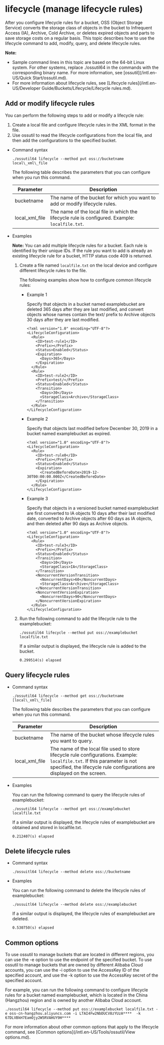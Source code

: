 # lifecycle \(manage lifecycle rules\)

After you configure lifecycle rules for a bucket, OSS \(Object Storage Service\) converts the storage class of objects in the bucket to Infrequent Access \(IA\), Archive, Cold Archive, or deletes expired objects and parts to save storage costs on a regular basis. This topic describes how to use the lifecycle command to add, modify, query, and delete lifecycle rules.

**Note:**

-   Sample command lines in this topic are based on the 64-bit Linux system. For other systems, replace ./ossutil64 in the commands with the corresponding binary name. For more information, see [ossutil](/intl.en-US/Quick Start/ossutil.md).
-   For more information about lifecycle rules, see [Lifecycle rules](/intl.en-US/Developer Guide/Buckets/Lifecycle/Lifecycle rules.md).

## Add or modify lifecycle rules

You can perform the following steps to add or modify a lifecycle rule:

1.  Create a local file and configure lifecycle rules in the XML format in the file.
2.  Use ossutil to read the lifecycle configurations from the local file, and then add the configurations to the specified bucket.

-   Command syntax

    ```
    ./ossutil64 lifecycle --method put oss://bucketname local\_xml\_file
    ```

    The following table describes the parameters that you can configure when you run this command.

    |Parameter|Description|
    |---------|-----------|
    |bucketname|The name of the bucket for which you want to add or modify lifecycle rules.|
    |local\_xml\_file|The name of the local file in which the lifecycle rule is configured. Example: `localfile.txt`.|

-   Examples

    **Note:** You can add multiple lifecycle rules for a bucket. Each rule is identified by their unique IDs. If the rule you want to add is already an existing lifecycle rule for a bucket, HTTP status code 409 is returned.

    1.  Create a file named `localfile.txt` on the local device and configure different lifecycle rules to the file.

        The following examples show how to configure common lifecycle rules:

        -   Example 1

            Specify that objects in a bucket named examplebucket are deleted 365 days after they are last modified, and convert objects whose names contain the text/ prefix to Archive objects 30 days after they are last modified.

            ```
            <?xml version="1.0" encoding="UTF-8"?>
            <LifecycleConfiguration>
              <Rule>
                <ID>test-rule1</ID>
                <Prefix></Prefix>
                <Status>Enabled</Status>
                <Expiration>
                  <Days>365</Days>
                </Expiration>
              </Rule>
              <Rule>
                <ID>test-rule2</ID>
                <Prefix>test/</Prefix>
                <Status>Enabled</Status>
                <Transition>
                  <Days>30</Days>
                  <StorageClass>Archive</StorageClass>
                </Transition>
              </Rule>
            </LifecycleConfiguration>
            ```

        -   Example 2

            Specify that objects last modified before December 30, 2019 in a bucket named examplebucket as expired.

            ```
            <?xml version="1.0" encoding="UTF-8"?>
            <LifecycleConfiguration>
              <Rule>
                <ID>test-rule0</ID>
                <Prefix></Prefix>
                <Status>Enabled</Status>
                <Expiration>
                  <CreatedBeforeDate>2019-12-30T00:00:00.000Z</CreatedBeforeDate>
                </Expiration>
              </Rule>
            </LifecycleConfiguration>
            ```

        -   Example 3

            Specify that objects in a versioned bucket named examplebucket are first converted to IA objects 10 days after their last modified date, converted to Archive objects after 60 days as IA objects, and then deleted after 90 days as Archive objects.

            ```
            <?xml version="1.0" encoding="UTF-8"?>
            <LifecycleConfiguration>
              <Rule>
                <ID>test-rule3</ID>
                <Prefix></Prefix>
                <Status>Enabled</Status>
                <Transition>
                  <Days>10</Days>
                  <StorageClass>IA</StorageClass>
                </Transition>
                <NoncurrentVersionTransition>
                  <NoncurrentDays>60</NoncurrentDays>
                  <StorageClass>Archive</StorageClass>
                </NoncurrentVersionTransition>
                <NoncurrentVersionExpiration>
                  <NoncurrentDays>90</NoncurrentDays>
                </NoncurrentVersionExpiration>
              </Rule>
            </LifecycleConfiguration>
            ```

    2.  Run the following command to add the lifecycle rule to the examplebucket:

        ```
        ./ossutil64 lifecycle --method put oss://examplebucket localfile.txt
        ```

        If a similar output is displayed, the lifecycle rule is added to the bucket.

        ```
        0.299514(s) elapsed
        ```


## Query lifecycle rules

-   Command syntax

    ```
    ./ossutil64 lifecycle --method get oss://bucketname [local\_xml\_file]
    ```

    The following table describes the parameters that you can configure when you run this command.

    |Parameter|Description|
    |---------|-----------|
    |bucketname|The name of the bucket whose lifecycle rules you want to query.|
    |local\_xml\_file|The name of the local file used to store lifecycle rule configurations. Example: `localfile.txt`. If this parameter is not specified, the lifecycle rule configurations are displayed on the screen.|

-   Examples

    You can run the following command to query the lifecycle rules of examplebucket:

    ```
    ./ossutil64 lifecycle --method get oss://examplebucket localfile.txt
    ```

    If a similar output is displayed, the lifecycle rules of examplebucket are obtained and stored in localfile.txt.

    ```
    0.212407(s) elapsed
    ```


## Delete lifecycle rules

-   Command syntax

    ```
    ./ossuitl64 lifecycle --method delete oss://bucketname
    ```

-   Examples

    You can run the following command to delete the lifecycle rules of examplebucket:

    ```
    ./ossuitl64 lifecycle --method delete oss://examplebucket
    ```

    If a similar output is displayed, the lifecycle rules of examplebucket are deleted.

    ```
    0.530750(s) elapsed
    ```


## Common options

To use ossutil to manage buckets that are located in different regions, you can use the -e option to use the endpoint of the specified bucket. To use ossutil to manage buckets that are owned by different Alibaba Cloud accounts, you can use the -i option to use the AccessKey ID of the specified account, and use the -k option to use the AccessKey secret of the specified account.

For example, you can run the following command to configure lifecycle rules for a bucket named examplebucket, which is located in the China \(Hangzhou\) region and is owned by another Alibaba Cloud account.

```
./ossutil64 lifecycle --method put oss://examplebucket localfile.txt -e oss-cn-hangzhou.aliyuncs.com -i LTAI4Fw2NbDUCV8zYUzA****  -k 67DLVBkH7EamOjy2W5RVAHUY9H****
```

For more information about other common options that apply to the lifecycle command, see [Common options](/intl.en-US/Tools/ossutil/View options.md).

